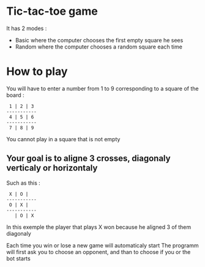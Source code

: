 # Tic-tac-toe game
It has 2 modes :
- Basic where the computer chooses the first empty square he sees
- Random where the computer chooses a random square each time

# How to play

You will have to enter a number from 1 to 9 corresponding to a square of the board :
```
 1 | 2 | 3 
-----------
 4 | 5 | 6 
-----------
 7 | 8 | 9
```
You cannot play in a square that is not empty

## Your goal is to aligne 3 crosses, diagonaly verticaly or horizontaly
Such as this : 
```
 X | O |   
-----------
 O | X |   
-----------
   | O | X
```
In this exemple the player that plays X won because he aligned 3 of them diagonaly

Each time you win or lose a new game will automaticaly start
The programm will first ask you to choose an opponent, and than to choose if you or the bot starts
